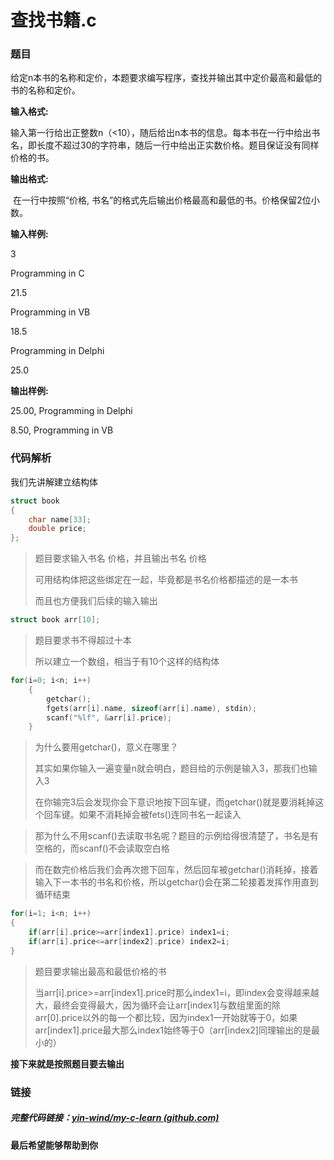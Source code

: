# 查找书籍.c

### 题目

​	给定n本书的名称和定价，本题要求编写程序，查找并输出其中定价最高和最低的书的名称和定价。

**输入格式:**

​	输入第一行给出正整数n（<10），随后给出n本书的信息。每本书在一行中给出书名，即长度不超过30的字符串，随后一行中给出正实数价格。题目保证没有同样价格的书。

**输出格式:**

​	在一行中按照“价格, 书名”的格式先后输出价格最高和最低的书。价格保留2位小数。

**输入样例:**

3

Programming in C

21.5

Programming in VB

18.5

Programming in Delphi

25.0

**输出样例:**

25.00, Programming in Delphi

8.50, Programming in VB





### 代码解析

我们先讲解建立结构体

```c
struct book
{
    char name[33];
    double price;
};
```

> 题目要求输入书名 价格，并且输出书名 价格
>
> 可用结构体把这些绑定在一起，毕竟都是书名价格都描述的是一本书
>
> 而且也方便我们后续的输入输出





```c
struct book arr[10];
```

> 题目要求书不得超过十本
>
> 所以建立一个数组，相当于有10个这样的结构体





```c
for(i=0; i<n; i++)
    {
		getchar();
        fgets(arr[i].name, sizeof(arr[i].name), stdin);
        scanf("%lf", &arr[i].price);
    }
```

> 为什么要用getchar()，意义在哪里？
>
> 其实如果你输入一遍变量n就会明白，题目给的示例是输入3，那我们也输入3
>
> 在你输完3后会发现你会下意识地按下回车键，而getchar()就是要消耗掉这个回车键。如果不消耗掉会被fets()连同书名一起读入

> 那为什么不用scanf()去读取书名呢？题目的示例给得很清楚了，书名是有空格的，而scanf()不会读取空白格

> 而在数完价格后我们会再次摁下回车，然后回车被getchar()消耗掉，接着输入下一本书的书名和价格，所以getchar()会在第二轮接着发挥作用直到循环结束





```c
for(i=1; i<n; i++)
{
   	if(arr[i].price>=arr[index1].price) index1=i;
    if(arr[i].price<=arr[index2].price) index2=i;
}
```

> 题目要求输出最高和最低价格的书
>
> 当arr[i].price>=arr[index1].price时那么index1=i，即index会变得越来越大，最终会变得最大，因为循环会让arr[index1]与数组里面的除arr[0].price以外的每一个都比较，因为index1一开始就等于0，如果arr[index1].price最大那么index1始终等于0（arr[index2]同理输出的是最小的）



**接下来就是按照题目要去输出**



### 链接

##### 完整代码链接：[yin-wind/my-c-learn (github.com)](https://github.com/yin-wind/my-c-learn)



**最后希望能够帮助到你**

